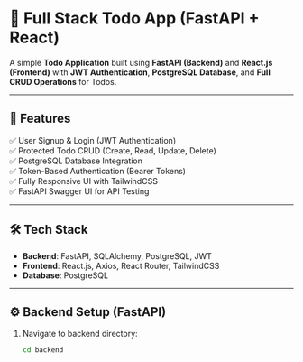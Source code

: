 # 📝 Full Stack Todo App (FastAPI + React)

A simple **Todo Application** built using **FastAPI (Backend)** and **React.js (Frontend)** with **JWT Authentication**, **PostgreSQL Database**, and **Full CRUD Operations** for Todos.

---

## 🚀 Features
✅ User Signup & Login (JWT Authentication)  
✅ Protected Todo CRUD (Create, Read, Update, Delete)  
✅ PostgreSQL Database Integration  
✅ Token-Based Authentication (Bearer Tokens)  
✅ Fully Responsive UI with TailwindCSS  
✅ FastAPI Swagger UI for API Testing  

---

## 🛠️ Tech Stack
- **Backend**: FastAPI, SQLAlchemy, PostgreSQL, JWT
- **Frontend**: React.js, Axios, React Router, TailwindCSS
- **Database**: PostgreSQL

---

## ⚙️ Backend Setup (FastAPI)

1. Navigate to backend directory:
   ```bash
   cd backend
